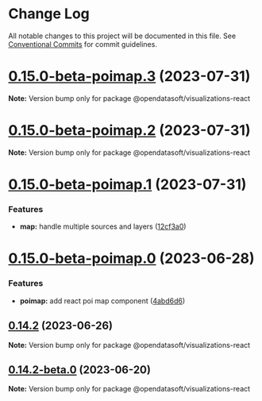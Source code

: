 # Change Log

All notable changes to this project will be documented in this file.
See [Conventional Commits](https://conventionalcommits.org) for commit guidelines.

# [0.15.0-beta-poimap.3](https://github.com/opendatasoft/ods-dataviz-sdk/compare/@opendatasoft/visualizations-react@0.15.0-beta-poimap.2...@opendatasoft/visualizations-react@0.15.0-beta-poimap.3) (2023-07-31)

**Note:** Version bump only for package @opendatasoft/visualizations-react





# [0.15.0-beta-poimap.2](https://github.com/opendatasoft/ods-dataviz-sdk/compare/@opendatasoft/visualizations-react@0.15.0-beta-poimap.1...@opendatasoft/visualizations-react@0.15.0-beta-poimap.2) (2023-07-31)

**Note:** Version bump only for package @opendatasoft/visualizations-react





# [0.15.0-beta-poimap.1](https://github.com/opendatasoft/ods-dataviz-sdk/compare/@opendatasoft/visualizations-react@0.15.0-beta-poimap.0...@opendatasoft/visualizations-react@0.15.0-beta-poimap.1) (2023-07-31)


### Features

* **map:** handle multiple sources and layers ([12cf3a0](https://github.com/opendatasoft/ods-dataviz-sdk/commit/12cf3a06f2685f2a8620deb1d65b58e87e2db382))





# [0.15.0-beta-poimap.0](https://github.com/opendatasoft/ods-dataviz-sdk/compare/@opendatasoft/visualizations-react@0.14.2-beta-poimap.0...@opendatasoft/visualizations-react@0.15.0-beta-poimap.0) (2023-06-28)


### Features

* **poimap:** add react poi map component ([4abd6d6](https://github.com/opendatasoft/ods-dataviz-sdk/commit/4abd6d63cd0c3ade46bd4bb1d3dd1302d1b581d6))





## [0.14.2](https://github.com/opendatasoft/ods-dataviz-sdk/compare/@opendatasoft/visualizations-react@0.14.2-beta.0...@opendatasoft/visualizations-react@0.14.2) (2023-06-26)

**Note:** Version bump only for package @opendatasoft/visualizations-react





## [0.14.2-beta.0](https://github.com/opendatasoft/ods-dataviz-sdk/compare/@opendatasoft/visualizations-react@0.14.1...@opendatasoft/visualizations-react@0.14.2-beta.0) (2023-06-20)

**Note:** Version bump only for package @opendatasoft/visualizations-react
